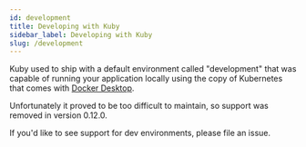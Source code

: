 ```yaml
---
id: development
title: Developing with Kuby
sidebar_label: Developing with Kuby
slug: /development
---
```


Kuby used to ship with a default environment called "development" that was capable of running your application locally using the copy of Kubernetes that comes with [Docker Desktop](https://www.docker.com/products/docker-desktop).

Unfortunately it proved to be too difficult to maintain, so support was removed in version 0.12.0.

If you'd like to see support for dev environments, please file an issue.
